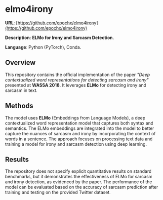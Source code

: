 # elmo4irony
**URL**: [https://github.com/epochx/elmo4irony](https://github.com/epochx/elmo4irony)

**Description**: **ELMo for Irony and Sarcasm Detection**.

**Language**: Python (PyTorch), Conda.

## Overview
This repository contains the official implementation of the paper *"Deep contextualized word representations for detecting sarcasm and irony"* presented at **WASSA 2018**. It leverages **ELMo** for detecting irony and sarcasm in text.

## Methods
The model uses **ELMo** (Embeddings from Language Models), a deep contextualized word representation model that captures both syntax and semantics. The ELMo embeddings are integrated into the model to better capture the nuances of sarcasm and irony by incorporating the context of words in a sentence. The approach focuses on processing text data and training a model for irony and sarcasm detection using deep learning.

## Results
The repository does not specify explicit quantitative results on standard benchmarks, but it demonstrates the effectiveness of ELMo for sarcasm and irony detection, as evidenced by the paper. The performance of the model can be evaluated based on the accuracy of sarcasm prediction after training and testing on the provided Twitter dataset.
